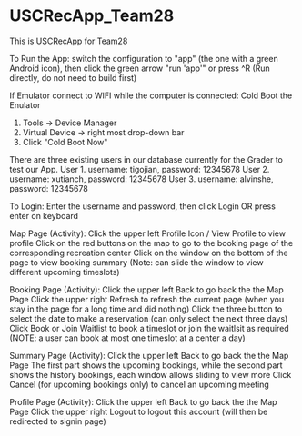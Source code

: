 # USCRecApp_Team28
This is USCRecApp for Team28

To Run the App: 
  switch the configuration to "app" (the one with a green Android icon), then click the green arrow "run 'app'" or press ^R
  (Run directly, do not need to build first)
  
If Emulator connect to WIFI while the computer is connected: Cold Boot the Enulator
  1. Tools -> Device Manager
  2. Virtual Device -> right most drop-down bar
  3. Click "Cold Boot Now"

There are three existing users in our database currently for the Grader to test our App.
  User 1. username: tigojian, password: 12345678
  User 2. username: xutianch, password: 12345678
  User 3. username: alvinshe, password: 12345678

To Login: 
  Enter the username and password, then click Login OR press enter on keyboard
  
Map Page (Activity): 
  Click the upper left Profile Icon / View Profile to view profile
  Click on the red buttons on the map to go to the booking page of the corresponding recreation center
  Click on the window on the bottom of the page to view booking summary (Note: can slide the window to view different upcoming timeslots)

Booking Page (Activity): 
  Click the upper left Back to go back the the Map Page
  Click the upper right Refresh to refresh the current page (when you stay in the page for a long time and did nothing)
  Click the three button to select the date to make a reservation (can only select the next three days)
  Click Book or Join Waitlist to book a timeslot or join the waitlsit as required (NOTE: a user can book at most one timeslot at a center a day)
  
Summary Page (Activity):
  Click the upper left Back to go back the the Map Page
  The first part shows the upcoming bookings, while the second part shows the history bookings, each window allows sliding to view more
  Click Cancel (for upcoming bookings only) to cancel an upcoming meeting

Profile Page (Activity):
  Click the upper left Back to go back the the Map Page
  Click the upper right Logout to logout this account (will then be redirected to signin page)


  
